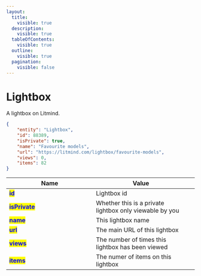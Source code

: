 ```yaml
---
layout:
  title:
    visible: true
  description:
    visible: true
  tableOfContents:
    visible: true
  outline:
    visible: true
  pagination:
    visible: false
---
```


# Lightbox

A lightbox on Litmind.

```json
{
    "entity": "Lightbox",
    "id": 88389,
    "isPrivate": true,
    "name": "Favourite models",
    "url": "https://litmind.com/lightbox/favourite-models",
    "views": 0,
    "items": 82
}
```

<table><thead><tr><th width="216">Name</th><th>Value</th><th data-hidden></th></tr></thead><tbody><tr><td><mark style="color:blue;"><strong>id</strong></mark></td><td>Lightbox id</td><td></td></tr><tr><td><mark style="color:blue;"><strong>isPrivate</strong></mark></td><td>Whether this is a private lightbox only viewable by you</td><td></td></tr><tr><td><mark style="color:blue;"><strong>name</strong></mark></td><td>This lightbox name</td><td></td></tr><tr><td><mark style="color:blue;"><strong>url</strong></mark></td><td>The main URL of this lightbox</td><td></td></tr><tr><td><mark style="color:blue;"><strong>views</strong></mark></td><td>The number of times this lightbox has been viewed</td><td></td></tr><tr><td><mark style="color:blue;"><strong>items</strong></mark></td><td>The numer of items on this lightbox</td><td></td></tr></tbody></table>

